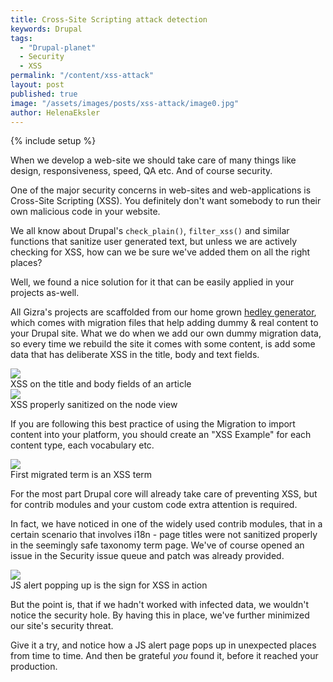 ```yaml
---
title: Cross-Site Scripting attack detection
keywords: Drupal
tags:
  - "Drupal-planet"
  - Security
  - XSS
permalink: "/content/xss-attack"
layout: post
published: true
image: "/assets/images/posts/xss-attack/image0.jpg"
author: HelenaEksler
---
```



{% include setup %}

When we develop a web-site we should take care of many things like design, responsiveness, speed, QA etc. And of course security.

One of the major security concerns in web-sites and web-applications is Cross-Site Scripting (XSS). You definitely don't want somebody to run their own malicious code in your website.

We all know about Drupal's `check_plain()`, `filter_xss()` and similar functions that sanitize user generated text, but unless we are actively checking for XSS, how can we be sure we've added them on all the right places?

Well, we found a nice solution for it that can be easily applied in your projects as-well.

<!-- more -->

All Gizra's projects are scaffolded from our home grown [hedley generator](/content/yo-hedley/), which comes with migration files that help adding dummy & real content to your Drupal site. What we do when we add our own dummy migration data, so every time we rebuild the site it comes with some content, is add some data that has deliberate XSS in the title, body and text fields.

<div class="thumbnail">
  <img src="{{BASE_PATH}}/assets/images/posts/xss-attack/image1.jpg">
  <div class="caption">XSS on the title and body fields of an article</div>
</div>
<div class="thumbnail">
  <img src="{{BASE_PATH}}/assets/images/posts/xss-attack/image2.jpg">
  <div class="caption">XSS properly sanitized on the node view</div>
</div>

If you are following this best practice of using the Migration to import content into your platform, you should create an "XSS Example" for each content type, each vocabulary etc.

<div class="thumbnail">
  <img src="{{BASE_PATH}}/assets/images/posts/xss-attack/image3.jpg">
  <div class="caption">First migrated term is an XSS term</div>
</div>

For the most part Drupal core will already take care of preventing XSS, but for contrib modules and your custom code extra attention is required.

In fact, we have noticed in one of the widely used contrib modules, that in a certain scenario that involves i18n - page titles were not sanitized properly in the seemingly safe taxonomy term page. We've of course opened an issue in the Security issue queue and patch was already provided.

<div class="thumbnail">
  <img src="{{BASE_PATH}}/assets/images/posts/xss-attack/image4.jpg">
  <div class="caption">JS alert popping up is the sign for XSS in action</div>
</div>

But the point is, that if we hadn't worked with infected data, we wouldn't notice the security hole. By having this in place, we've further minimized our site's security threat.

Give it a try, and notice how a JS alert page pops up in unexpected places from time to time. And then be grateful _you_ found it, before it reached your production.
